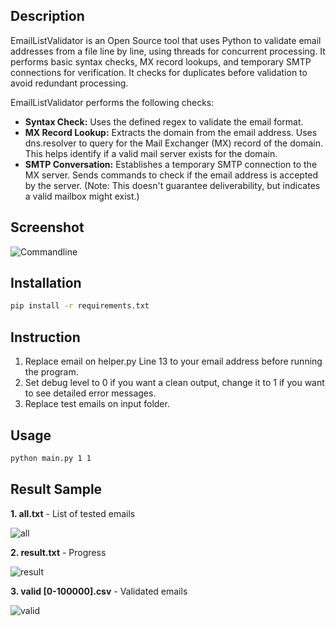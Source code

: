 ## Description

EmailListValidator is an Open Source tool that uses Python to validate email addresses from a file line by line, using threads for concurrent processing. It performs basic syntax checks, MX record lookups, and temporary SMTP connections for verification. It checks for duplicates before validation to avoid redundant processing.

EmailListValidator performs the following checks:
- **Syntax Check:** Uses the defined regex to validate the email format.
- **MX Record Lookup:** Extracts the domain from the email address. Uses dns.resolver to query for the Mail Exchanger (MX) record of the domain. This helps identify if a valid mail server exists for the domain.
- **SMTP Conversation:** Establishes a temporary SMTP connection to the MX server. Sends commands to check if the email address is accepted by the server. (Note: This doesn't guarantee deliverability, but indicates a valid mailbox might exist.)

## Screenshot
![Commandline](https://github.com/ronknight/EmailListValidator/blob/master/assets/images/screenshots/screenshot.png)

## Installation

```bash
pip install -r requirements.txt
```

## Instruction
1. Replace email on helper.py Line 13 to your email address before running the program.
2. Set debug level to 0 if you want a clean output, change it to 1 if you want to see detailed error messages.
3. Replace test emails on input folder.

## Usage

```bash
python main.py 1 1
```
## Result Sample
**1. all.txt** - List of tested emails

![all](https://github.com/ronknight/EmailListValidator/blob/master/assets/images/screenshots/all_txt.png)

**2. result.txt** - Progress

![result](https://github.com/ronknight/EmailListValidator/blob/master/assets/images/screenshots/result_txt.png)

**3. valid [0-100000].csv** - Validated emails

![valid](https://github.com/ronknight/EmailListValidator/blob/master/assets/images/screenshots/valid_[0-100000]_csv.png)
